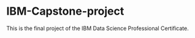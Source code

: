 # IBM-Capstone-project
This is the final project of the IBM Data Science Professional Certificate. 
